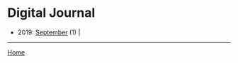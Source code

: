 # Digital Journal

  * 2019: 
      [September](./digital-journal-2019-09.md) (1) | 

----

[Home](../)
